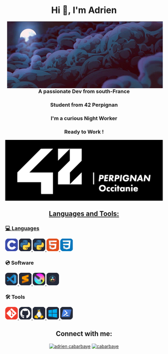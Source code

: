 <h1 align="center">Hi 👋, I'm Adrien</h1>

<img align="right" src="/media/gif_clouds_hader.gif" alt="header">

<div align="left">

<h3 align="center">A passionate Dev from south-France</h3>
<h3 align="center">Student from 42 Perpignan</h3>
<h3 align="center">I'm a curious Night Worker</h3>
<h3 align="center">Ready to Work !</h3>

</div>

<div align="center">

<a href="https://42perpignan.fr/" target="blank"><img align="center" src="/media/42_header.png" alt="42_hader">

</div>

<h2 align="center">Languages and Tools:</h2>

<h3 align="left">💻 Languages</h3>

<div align="left">
	<a href="https://www.cprogramming.com/" target="_blank" rel="noreferrer"> <img src="/media/icons/C language.png" alt="c" width="40" height="40"/></a>
	<a href="https://www.python.org" target="_blank" rel="noreferrer"> <img src="/media/icons/Python language.png" alt="python" width="40" height="40"/> </a>
	<a href="" target="_blank" rel="noreferrer"> <img src="/media/icons/Python language.png" alt="python" width="40" height="40"/> </a>
	<a href="https://en.wikipedia.org/wiki/HTML" target="_blank" rel="noreferrer"> <img src="/media/icons/HTML.png" alt="HTML" width="40" height="40"/> </a>
	<a href="https://en.wikipedia.org/wiki/CSS" target="_blank" rel="noreferrer"> <img src="/media/icons/CSS.png" alt="CSS" width="40" height="40"/> </a>

</div>

<h3 align="left">💿 Software</h3>

<div align="left">
	<a href="https://code.visualstudio.com/" target="_blank" rel="noreferrer"> <img src="/media/icons/VS code.png" alt="vscode" width="40" height="40"/> </a>
	<a href="https://www.sublimetext.com/" target="_blank" rel="noreferrer"> <img src="/media/icons/Sublime Text.png" alt="sublimetext" width="40" height="40"/> </a>
	<a href="https://krita.org/en/" target="_blank" rel="noreferrer"> <img src="/media/icons/Krita.png" alt="krita" width="40" height="40"/> </a> 
	<a href="https://www.blackmagicdesign.com/fr/products/davinciresolve" target="_blank" rel="noreferrer"> <img src="/media/icons/Davinci Resolve.png" alt="davinci" width="40" height="40"/> </a> 

</div>

<h3 align="left">🛠️ Tools</h3>

<div align="left">
	<a href="https://git-scm.com/" target="_blank" rel="noreferrer"> <img src="/media/icons/Git.png" alt="git" width="40" height="40"/> </a>
	<a href="https://github.com/Demiaeuw" target="_blank" rel="noreferrer"> <img src="/media/icons/Github.png" alt="github" width="40" height="40"/> </a>
	<a href="https://www.linux.org/" target="_blank" rel="noreferrer"> <img src="/media/icons/Linux.png" alt="linux" width="40" height="40"/> </a>
	<a href="https://www.microsoft.com/en-us/" target="_blank" rel="noreferrer"> <img src="/media/icons/Windows.png" alt="windows" width="40" height="40"/> </a>
	<a href="https://learn.microsoft.com/en-us/powershell/" target="_blank" rel="noreferrer"> <img src="/media/icons/Powershell.png" alt="Powershell" width="40" height="40"/> </a>
</div>

<h2 align="center">Connect with me:</h3>
<p align="center">
	<a href="https://www.linkedin.com/in/adrien-cabarbaye-964493231/" target="_blank"><img align="center" src="https://raw.githubusercontent.com/rahuldkjain/github-profile-readme-generator/master/src/images/icons/Social/linked-in-alt.svg" alt="adrien cabarbaye" height="30" width="40" /></a>
	<a href="https://instagram.com/cabarbaye" target="blank"><img align="center" src="https://raw.githubusercontent.com/rahuldkjain/github-profile-readme-generator/master/src/images/icons/Social/instagram.svg" alt="cabarbaye" height="30" width="40" /></a>
</p>